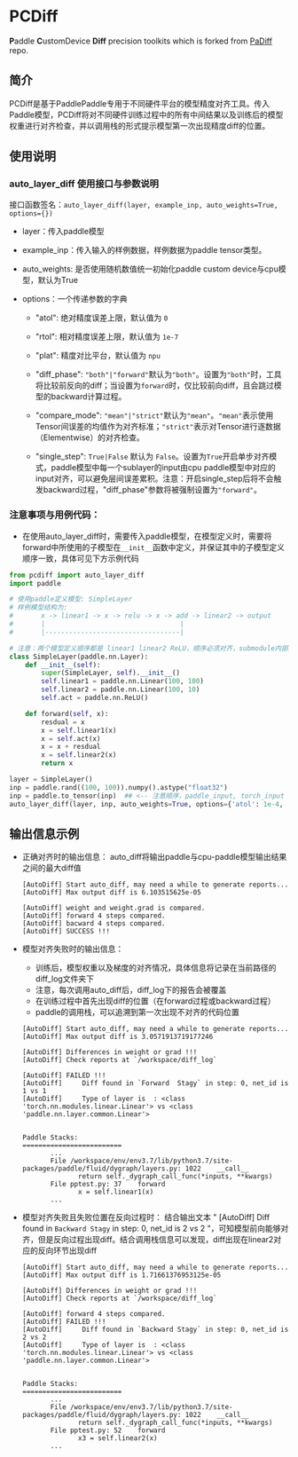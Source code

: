 # PCDiff
**P**addle **C**ustomDevice **Diff** precision toolkits which is forked from [PaDiff](https://github.com/PaddlePaddle/PaDiff) repo.


## 简介
PCDiff是基于PaddlePaddle专用于不同硬件平台的模型精度对齐工具。传入Paddle模型，PCDiff将对不同硬件训练过程中的所有中间结果以及训练后的模型权重进行对齐检查，并以调用栈的形式提示模型第一次出现精度diff的位置。


## 使用说明

### auto_layer_diff 使用接口与参数说明

接口函数签名：`auto_layer_diff(layer, example_inp, auto_weights=True, options={})`

-   layer：传入paddle模型

-   example_inp：传入输入的样例数据，样例数据为paddle tensor类型。

-   auto_weights: 是否使用随机数值统一初始化paddle custom device与cpu模型，默认为True

-   options：一个传递参数的字典

       -   "atol": 绝对精度误差上限，默认值为 `0`

       -   "rtol": 相对精度误差上限，默认值为 `1e-7`

       -   "plat": 精度对比平台，默认值为 `npu`

       -   "diff_phase": `"both"|"forward"`默认为`"both"`。设置为`"both"`时，工具将比较前反向的diff；当设置为`forward`时，仅比较前向diff，且会跳过模型的backward计算过程。

       -   "compare_mode": `"mean"|"strict"`默认为`"mean"`。`"mean"`表示使用Tensor间误差的均值作为对齐标准；`"strict"`表示对Tensor进行逐数据（Elementwise）的对齐检查。

       -   "single_step": `True|False` 默认为 `False`。设置为`True`开启单步对齐模式，paddle模型中每一个sublayer的input由cpu paddle模型中对应的input对齐，可以避免层间误差累积。注意：开启single_step后将不会触发backward过程，"diff_phase"参数将被强制设置为`"forward"`。

### 注意事项与用例代码：

-   在使用auto_layer_diff时，需要传入paddle模型，在模型定义时，需要将forward中所使用的子模型在`__init__`函数中定义，并保证其中的子模型定义顺序一致，具体可见下方示例代码

```py
from pcdiff import auto_layer_diff
import paddle

# 使用paddle定义模型: SimpleLayer 
# 样例模型结构为:
#       x -> linear1 -> x -> relu -> x -> add -> linear2 -> output
#       |                                  |
#       |----------------------------------|

# 注意：两个模型定义顺序都是 linear1 linear2 ReLU，顺序必须对齐，submodule内部的定义也是一样。
class SimpleLayer(paddle.nn.Layer):
    def __init__(self):
        super(SimpleLayer, self).__init__()
        self.linear1 = paddle.nn.Linear(100, 100)
        self.linear2 = paddle.nn.Linear(100, 10)
        self.act = paddle.nn.ReLU()

    def forward(self, x):
        resdual = x
        x = self.linear1(x)
        x = self.act(x)
        x = x + resdual
        x = self.linear2(x)
        return x

layer = SimpleLayer()
inp = paddle.rand((100, 100)).numpy().astype("float32")
inp = paddle.to_tensor(inp)  ## <-- 注意顺序，paddle_input, torch_input 的形式。
auto_layer_diff(layer, inp, auto_weights=True, options={'atol': 1e-4, 'rtol':0,'plat':'npu', 'compare_mode': 'strict', 'single_step':False})
```

## 输出信息示例

-   正确对齐时的输出信息：
    auto_diff将输出paddle与cpu-paddle模型输出结果之间的最大diff值

       ```
       [AutoDiff] Start auto_diff, may need a while to generate reports...
       [AutoDiff] Max output diff is 6.103515625e-05

       [AutoDiff] weight and weight.grad is compared.
       [AutoDiff] forward 4 steps compared.
       [AutoDiff] bacward 4 steps compared.
       [AutoDiff] SUCCESS !!!
       ```

-   模型对齐失败时的输出信息：

       -   训练后，模型权重以及梯度的对齐情况，具体信息将记录在当前路径的diff_log文件夹下
       -   注意，每次调用auto_diff后，diff_log下的报告会被覆盖
       -   在训练过程中首先出现diff的位置（在forward过程或backward过程）
       -   paddle的调用栈，可以追溯到第一次出现不对齐的代码位置

       ```
       [AutoDiff] Start auto_diff, may need a while to generate reports...
       [AutoDiff] Max output diff is 3.0571913719177246

       [AutoDiff] Differences in weight or grad !!!
       [AutoDiff] Check reports at `/workspace/diff_log`

       [AutoDiff] FAILED !!!
       [AutoDiff]     Diff found in `Forward  Stagy` in step: 0, net_id is 1 vs 1
       [AutoDiff]     Type of layer is  : <class 'torch.nn.modules.linear.Linear'> vs <class 'paddle.nn.layer.common.Linear'>


       Paddle Stacks:
       =========================
              ...
              File /workspace/env/env3.7/lib/python3.7/site-packages/paddle/fluid/dygraph/layers.py: 1022    __call__
                     return self._dygraph_call_func(*inputs, **kwargs)
              File pptest.py: 37    forward
                     x = self.linear1(x)
              ...
       ```

-   模型对齐失败且失败位置在反向过程时：
    结合输出文本 " [AutoDiff]     Diff found in `Backward Stagy` in step: 0, net_id is 2 vs 2 "，可知模型前向能够对齐，但是反向过程出现diff。结合调用栈信息可以发现，diff出现在linear2对应的反向环节出现diff


       ```
       [AutoDiff] Start auto_diff, may need a while to generate reports...
       [AutoDiff] Max output diff is 1.71661376953125e-05

       [AutoDiff] Differences in weight or grad !!!
       [AutoDiff] Check reports at `/workspace/diff_log`

       [AutoDiff] forward 4 steps compared.
       [AutoDiff] FAILED !!!
       [AutoDiff]     Diff found in `Backward Stagy` in step: 0, net_id is 2 vs 2
       [AutoDiff]     Type of layer is  : <class 'torch.nn.modules.linear.Linear'> vs <class 'paddle.nn.layer.common.Linear'>


       Paddle Stacks:
       =========================
              ...
              File /workspace/env/env3.7/lib/python3.7/site-packages/paddle/fluid/dygraph/layers.py: 1022    __call__
                     return self._dygraph_call_func(*inputs, **kwargs)
              File pptest.py: 52    forward
                     x3 = self.linear2(x)
              ...
       ```
